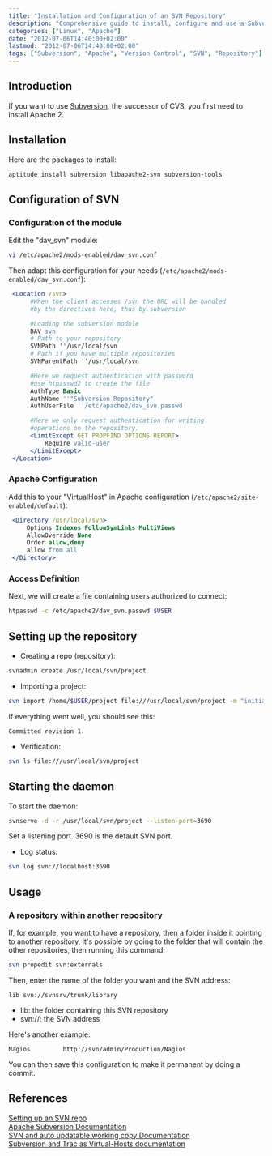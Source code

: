```yaml
---
title: "Installation and Configuration of an SVN Repository"
description: "Comprehensive guide to install, configure and use a Subversion (SVN) repository with Apache on Linux systems."
categories: ["Linux", "Apache"]
date: "2012-07-06T14:40:00+02:00"
lastmod: "2012-07-06T14:40:00+02:00"
tags: ["Subversion", "Apache", "Version Control", "SVN", "Repository"]
---
```


## Introduction

If you want to use [Subversion](https://en.wikipedia.org/wiki/Subversion_(software)), the successor of CVS, you first need to install Apache 2.

## Installation

Here are the packages to install:

```bash
aptitude install subversion libapache2-svn subversion-tools
```

## Configuration of SVN

### Configuration of the module

Edit the "dav_svn" module:

```bash
vi /etc/apache2/mods-enabled/dav_svn.conf
```

Then adapt this configuration for your needs (`/etc/apache2/mods-enabled/dav_svn.conf`):

```apache
 <Location /svn>
      #When the client accesses /svn the URL will be handled
      #by the directives here, thus by subversion 

      #Loading the subversion module 
      DAV svn
      # Path to your repository
      SVNPath ''/usr/local/svn
      # Path if you have multiple repositories
      SVNParentPath ''/usr/local/svn

      #Here we request authentication with password
      #use htpasswd2 to create the file
      AuthType Basic
      AuthName ''"Subversion Repository"
      AuthUserFile ''/etc/apache2/dav_svn.passwd

      #Here we only request authentication for writing
      #operations on the repository.
      <LimitExcept GET PROPFIND OPTIONS REPORT>
          Require valid-user
      </LimitExcept>
 </Location>
```

### Apache Configuration

Add this to your "VirtualHost" in Apache configuration (`/etc/apache2/site-enabled/default`):

```apache
 <Directory /usr/local/svn>
     Options Indexes FollowSymLinks MultiViews
     AllowOverride None
     Order allow,deny
     allow from all
 </Directory>
```

### Access Definition

Next, we will create a file containing users authorized to connect:

```bash
htpasswd -c /etc/apache2/dav_svn.passwd $USER
```

## Setting up the repository

* Creating a repo (repository):

```bash
svnadmin create /usr/local/svn/project
```

* Importing a project:

```bash
svn import /home/$USER/project file:///usr/local/svn/project -m "initial import"
```

If everything went well, you should see this:

```
Committed revision 1.
```

* Verification:

```bash
svn ls file:///usr/local/svn/project
```

## Starting the daemon

To start the daemon:

```bash
svnserve -d -r /usr/local/svn/project --listen-port=3690
```

Set a listening port. 3690 is the default SVN port.

* Log status:

```bash
svn log svn://localhost:3690
```

## Usage

### A repository within another repository

If, for example, you want to have a repository, then a folder inside it pointing to another repository, it's possible by going to the folder that will contain the other repositories, then running this command:

```bash
svn propedit svn:externals .
```

Then, enter the name of the folder you want and the SVN address:

```
lib svn://svnsrv/trunk/library
```

* lib: the folder containing this SVN repository
* svn://: the SVN address

Here's another example:

```
Nagios         http://svn/admin/Production/Nagios
```

You can then save this configuration to make it permanent by doing a commit.

## References

[Setting up an SVN repo](../../../static/pdf/svn.pdf)  
[Apache Subversion Documentation](../../../static/pdf/howto_apache_subversion.pdf)  
[SVN and auto updatable working copy Documentation](../../../static/pdf/subversion_with_auto_updatable_working_copy.pdf)  
[Subversion and Trac as Virtual-Hosts documentation](../../../static/pdf/subversion_and_trac_as_virtual_hosts.pdf)
